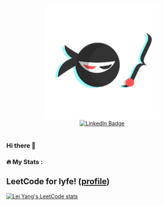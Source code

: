 <div id="header" align="center">
    <img src="/assets/images/icon.png" width="300"/>
    <div id="badges">
        <a href="https://www.linkedin.com/in/raymond-lei/">
            <img src="https://img.shields.io/badge/LinkedIn-blue?style=for-the-badge&logo=linkedin&logoColor=white" alt="LinkedIn Badge"/>
        </a>
    </div>
    <img src="https://komarev.com/ghpvc/?username=raymondlei90s&style=flat-square&color=blue" alt=""/>
</div>

### Hi there 👋
### :fire: My Stats :
<!-- <p align="left"> <a href="https://github.com/ryo-ma/github-profile-trophy"><img src="https://github-profile-trophy.vercel.app/?username=raymondlei90s" alt="raymondlei90s" /></a> </p>
<p><img align="center" src="http://github-readme-streak-stats.herokuapp.com?user=raymondlei90s&theme=dark&background=000000" alt="raymondlei90s" /></p>
<p><img align="center" src="https://github-readme-stats.vercel.app/api?username=raymondlei90s&show_icons=true&locale=en" alt="raymondlei90s" /></p>
<p><img align="center" src="https://github-readme-stats.vercel.app/api/top-langs/?username=raymondlei90s" alt="raymondlei90s" /></p> -->

## LeetCode for lyfe! ([profile](https://leetcode.com/raymondlei90s))
[![Lei Yang's LeetCode stats](https://leetcode-stats-six.vercel.app/api?username=raymondlei90s)](https://github.com/KnlnKS/leetcode-stats)

<!--
**raymondlei90s/raymondlei90s** is a ✨ _special_ ✨ repository because its `README.md` (this file) appears on your GitHub profile.

Here are some ideas to get you started:

- 🔭 I’m currently working on ...
- 🌱 I’m currently learning ...
- 👯 I’m looking to collaborate on ...
- 🤔 I’m looking for help with ...
- 💬 Ask me about ...
- 📫 How to reach me: ...
- 😄 Pronouns: ...
- ⚡ Fun fact: ...
-->
